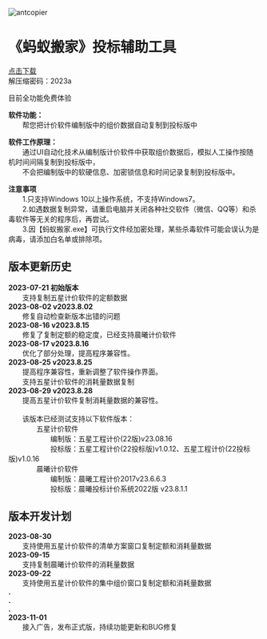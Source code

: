 ![antcopier](https://github.com/tenderoffer/antcopier/assets/140397303/c25b4b4e-86be-45fd-a541-0e2855345282)   
# **《蚂蚁搬家》投标辅助工具**

[点击下载](https://raw.githubusercontent.com/tenderoffer/AntCopier/main/蚂蚁搬家投标辅助工具.rar)    
解压缩密码：2023a    

目前全功能免费体验    

**软件功能：**    
&emsp;&emsp;帮您把计价软件编制版中的组价数据自动复制到投标版中   

**软件工作原理：**     
&emsp;&emsp;通过UI自动化技术从编制版计价软件中获取组价数据后，模拟人工操作按随机时间间隔复制到投标版中，     
&emsp;&emsp;不会把编制版中的软硬信息、加密锁信息和时间记录复制到投标版中。    

**注意事项**   
&emsp;&emsp;1.只支持Windows 10以上操作系统，不支持Windows7。    
&emsp;&emsp;2.如遇数据复制异常，请重启电脑并关闭各种社交软件（微信、QQ等）和杀毒软件等无关的程序后，再尝试。   
&emsp;&emsp;3.因【蚂蚁搬家.exe】可执行文件经加密处理，某些杀毒软件可能会误认为是病毒，请添加白名单或排除项。   

## 版本更新历史
**2023-07-21 初始版本**    
&emsp;&emsp;支持复制五星计价软件的定额数据    
**2023-08-02 v2023.8.02**    
&emsp;&emsp;修复自动检查新版本出错的问题   
**2023-08-16 v2023.8.15**    
&emsp;&emsp;修复了复制定额的稳定度，已经支持晨曦计价软件    
**2023-08-17 v2023.8.16**     
&emsp;&emsp;优化了部分处理，提高程序兼容性。    
**2023-08-25 v2023.8.25**     
&emsp;&emsp;提高程序兼容性，重新调整了软件操作界面。    
&emsp;&emsp;支持五星计价软件的消耗量数据复制     
**2023-08-29 v2023.8.28**     
&emsp;&emsp;提高五星计价软件复制消耗量数据的兼容性。       
&emsp;&emsp;        
&emsp;&emsp;该版本已经测试支持以下软件版本：    
&emsp;&emsp;&emsp;&emsp;五星计价软件    
&emsp;&emsp;&emsp;&emsp;&emsp;&emsp;编制版：五星工程计价(22版)v23.08.16    
&emsp;&emsp;&emsp;&emsp;&emsp;&emsp;投标版：五星工程计价(22投标版)v1.0.12、五星工程计价(22投标版)v1.0.16    
&emsp;&emsp;&emsp;&emsp;晨曦计价软件    
&emsp;&emsp;&emsp;&emsp;&emsp;&emsp;编制版：晨曦工程计价2017v23.6.6.3    
&emsp;&emsp;&emsp;&emsp;&emsp;&emsp;投标版：晨曦投标计价系统2022版 v23.8.1.1   
    
## 版本开发计划
**2023-08-30**    
&emsp;&emsp;支持使用五星计价软件的清单方案窗口复制定额和消耗量数据   
**2023-09-15**    
&emsp;&emsp;支持复制晨曦计价软件的消耗量数据     
**2023-09-22**     
&emsp;&emsp;支持使用五星计价软件的集中组价窗口复制定额和消耗量数据     
**.**    
**.**    
**.**    
**2023-11-01**    
&emsp;&emsp;接入广告，发布正式版，持续功能更新和BUG修复     




